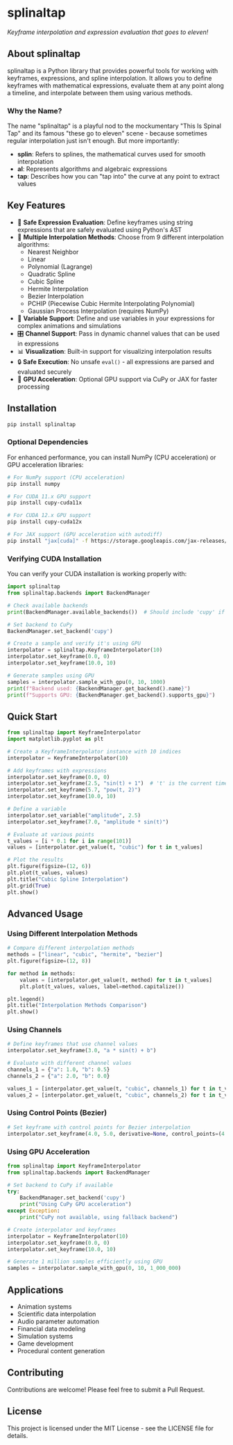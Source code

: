 # splinaltap

*Keyframe interpolation and expression evaluation that goes to eleven!*

## About splinaltap

splinaltap is a Python library that provides powerful tools for working with keyframes, expressions, and spline interpolation. It allows you to define keyframes with mathematical expressions, evaluate them at any point along a timeline, and interpolate between them using various methods.

### Why the Name?

The name "splinaltap" is a playful nod to the mockumentary "This Is Spinal Tap" and its famous "these go to eleven" scene - because sometimes regular interpolation just isn't enough. But more importantly:

- **splin**: Refers to splines, the mathematical curves used for smooth interpolation
- **al**: Represents algorithms and algebraic expressions
- **tap**: Describes how you can "tap into" the curve at any point to extract values

## Key Features

- 🔢 **Safe Expression Evaluation**: Define keyframes using string expressions that are safely evaluated using Python's AST
- 🔄 **Multiple Interpolation Methods**: Choose from 9 different interpolation algorithms:
  - Nearest Neighbor
  - Linear
  - Polynomial (Lagrange)
  - Quadratic Spline
  - Cubic Spline
  - Hermite Interpolation
  - Bezier Interpolation
  - PCHIP (Piecewise Cubic Hermite Interpolating Polynomial)
  - Gaussian Process Interpolation (requires NumPy)
- 🧮 **Variable Support**: Define and use variables in your expressions for complex animations and simulations
- 🎛️ **Channel Support**: Pass in dynamic channel values that can be used in expressions
- 📊 **Visualization**: Built-in support for visualizing interpolation results
- 🔒 **Safe Execution**: No unsafe `eval()` - all expressions are parsed and evaluated securely
- 🚀 **GPU Acceleration**: Optional GPU support via CuPy or JAX for faster processing

## Installation

```bash
pip install splinaltap
```

### Optional Dependencies

For enhanced performance, you can install NumPy (CPU acceleration) or GPU acceleration libraries:

```bash
# For NumPy support (CPU acceleration)
pip install numpy

# For CUDA 11.x GPU support
pip install cupy-cuda11x

# For CUDA 12.x GPU support
pip install cupy-cuda12x

# For JAX support (GPU acceleration with autodiff)
pip install "jax[cuda]" -f https://storage.googleapis.com/jax-releases/jax_cuda_releases.html
```

### Verifying CUDA Installation

You can verify your CUDA installation is working properly with:

```python
import splinaltap
from splinaltap.backends import BackendManager

# Check available backends
print(BackendManager.available_backends())  # Should include 'cupy' if installed correctly

# Set backend to CuPy
BackendManager.set_backend('cupy')

# Create a sample and verify it's using GPU
interpolator = splinaltap.KeyframeInterpolator(10)
interpolator.set_keyframe(0.0, 0)
interpolator.set_keyframe(10.0, 10)

# Generate samples using GPU
samples = interpolator.sample_with_gpu(0, 10, 1000)
print(f"Backend used: {BackendManager.get_backend().name}")
print(f"Supports GPU: {BackendManager.get_backend().supports_gpu}")
```

## Quick Start

```python
from splinaltap import KeyframeInterpolator
import matplotlib.pyplot as plt

# Create a KeyframeInterpolator instance with 10 indices
interpolator = KeyframeInterpolator(10)

# Add keyframes with expressions
interpolator.set_keyframe(0.0, 0)
interpolator.set_keyframe(2.5, "sin(t) + 1")  # 't' is the current time
interpolator.set_keyframe(5.7, "pow(t, 2)")
interpolator.set_keyframe(10.0, 10)

# Define a variable
interpolator.set_variable("amplitude", 2.5)
interpolator.set_keyframe(7.0, "amplitude * sin(t)")

# Evaluate at various points
t_values = [i * 0.1 for i in range(101)]
values = [interpolator.get_value(t, "cubic") for t in t_values]

# Plot the results
plt.figure(figsize=(12, 6))
plt.plot(t_values, values)
plt.title("Cubic Spline Interpolation")
plt.grid(True)
plt.show()
```

## Advanced Usage

### Using Different Interpolation Methods

```python
# Compare different interpolation methods
methods = ["linear", "cubic", "hermite", "bezier"]
plt.figure(figsize=(12, 8))

for method in methods:
    values = [interpolator.get_value(t, method) for t in t_values]
    plt.plot(t_values, values, label=method.capitalize())

plt.legend()
plt.title("Interpolation Methods Comparison")
plt.show()
```

### Using Channels

```python
# Define keyframes that use channel values
interpolator.set_keyframe(3.0, "a * sin(t) + b")

# Evaluate with different channel values
channels_1 = {"a": 1.0, "b": 0.5}
channels_2 = {"a": 2.0, "b": 0.0}

values_1 = [interpolator.get_value(t, "cubic", channels_1) for t in t_values]
values_2 = [interpolator.get_value(t, "cubic", channels_2) for t in t_values]
```

### Using Control Points (Bezier)

```python
# Set keyframe with control points for Bezier interpolation
interpolator.set_keyframe(4.0, 5.0, derivative=None, control_points=(4.2, 6.0, 4.8, 7.0))
```

### Using GPU Acceleration

```python
from splinaltap import KeyframeInterpolator
from splinaltap.backends import BackendManager

# Set backend to CuPy if available
try:
    BackendManager.set_backend('cupy')
    print("Using CuPy GPU acceleration")
except Exception:
    print("CuPy not available, using fallback backend")

# Create interpolator and keyframes
interpolator = KeyframeInterpolator(10)
interpolator.set_keyframe(0.0, 0)
interpolator.set_keyframe(10.0, 10)

# Generate 1 million samples efficiently using GPU
samples = interpolator.sample_with_gpu(0, 10, 1_000_000)
```

## Applications

- Animation systems
- Scientific data interpolation
- Audio parameter automation
- Financial data modeling
- Simulation systems
- Game development
- Procedural content generation

## Contributing

Contributions are welcome! Please feel free to submit a Pull Request.

## License

This project is licensed under the MIT License - see the LICENSE file for details.
